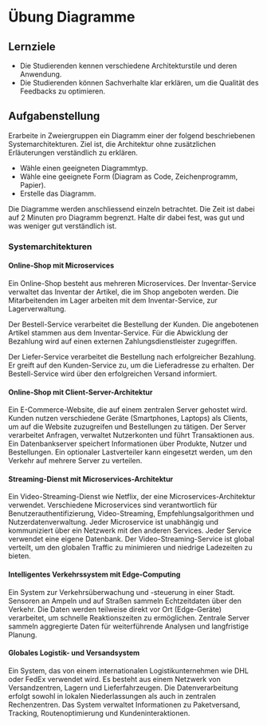 # Übung Diagramme

## Lernziele

- Die Studierenden kennen verschiedene Architekturstile und deren Anwendung.
- Die Studierenden können Sachverhalte klar erklären, um die Qualität des Feedbacks zu optimieren.

## Aufgabenstellung

Erarbeite in Zweiergruppen ein Diagramm einer der folgend beschriebenen Systemarchitekturen.
Ziel ist, die Architektur ohne zusätzlichen Erläuterungen verständlich zu erklären.

- Wähle einen geeigneten Diagrammtyp.
- Wähle eine geeignete Form (Diagram as Code, Zeichenprogramm, Papier).
- Erstelle das Diagramm.

Die Diagramme werden anschliessend einzeln betrachtet.
Die Zeit ist dabei auf 2 Minuten pro Diagramm begrenzt.
Halte dir dabei fest, was gut und was weniger gut verständlich ist.

### Systemarchitekturen

#### Online-Shop mit Microservices

Ein Online-Shop besteht aus mehreren Microservices. Der Inventar-Service verwaltet das Inventar der Artikel, die im
Shop angeboten werden. Die Mitarbeitenden im Lager arbeiten mit dem Inventar-Service, zur Lagerverwaltung.

Der Bestell-Service verarbeitet die Bestellung der Kunden. Die angebotenen Artikel stammen aus dem Inventar-Service.
Für die Abwicklung der Bezahlung wird auf einen externen Zahlungsdienstleister zugegriffen.

Der Liefer-Service verarbeitet die Bestellung nach erfolgreicher Bezahlung. Er greift auf den Kunden-Service zu, um die
Lieferadresse zu erhalten. Der Bestell-Service wird über den erfolgreichen Versand informiert.

#### Online-Shop mit Client-Server-Architektur

Ein E-Commerce-Website, die auf einem zentralen Server gehostet wird.
Kunden nutzen verschiedene Geräte (Smartphones, Laptops) als Clients, um auf die Website zuzugreifen und Bestellungen zu
tätigen.
Der Server verarbeitet Anfragen, verwaltet Nutzerkonten und führt Transaktionen aus.
Ein Datenbankserver speichert Informationen über Produkte, Nutzer und Bestellungen.
Ein optionaler Lastverteiler kann eingesetzt werden, um den Verkehr auf mehrere Server zu verteilen.

#### Streaming-Dienst mit Microservices-Architektur

Ein Video-Streaming-Dienst wie Netflix, der eine Microservices-Architektur verwendet.
Verschiedene Microservices sind verantwortlich für Benutzerauthentifizierung, Video-Streaming, Empfehlungsalgorithmen
und Nutzerdatenverwaltung.
Jeder Microservice ist unabhängig und kommuniziert über ein Netzwerk mit den anderen Services.
Jeder Service verwendet eine eigene Datenbank.
Der Video-Streaming-Service ist global verteilt, um den globalen Traffic zu minimieren und niedrige Ladezeiten zu
bieten.

#### Intelligentes Verkehrssystem mit Edge-Computing

Ein System zur Verkehrsüberwachung und -steuerung in einer Stadt.
Sensoren an Ampeln und auf Straßen sammeln Echtzeitdaten über den Verkehr.
Die Daten werden teilweise direkt vor Ort (Edge-Geräte) verarbeitet, um schnelle Reaktionszeiten zu
ermöglichen.
Zentrale Server sammeln aggregierte Daten für weiterführende Analysen und langfristige Planung.

#### Globales Logistik- und Versandsystem

Ein System, das von einem internationalen Logistikunternehmen wie DHL oder FedEx verwendet wird.
Es besteht aus einem Netzwerk von Versandzentren, Lagern und Lieferfahrzeugen.
Die Datenverarbeitung erfolgt sowohl in lokalen Niederlassungen als auch in zentralen Rechenzentren.
Das System verwaltet Informationen zu Paketversand, Tracking, Routenoptimierung und Kundeninteraktionen.